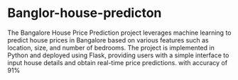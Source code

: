 # Banglor-house-predicton
The Bangalore House Price Prediction project leverages machine learning to predict house prices in Bangalore based on various features such as location, size, and number of bedrooms. The project is implemented in Python and deployed using Flask, providing users with a simple interface to input house details and obtain real-time price predictions. with accuracy of 91%
